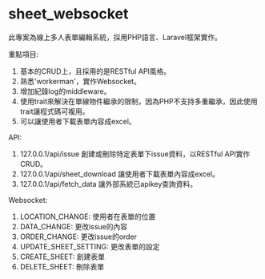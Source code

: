 # sheet_websocket

此專案為線上多人表單編輯系統，採用PHP語言、Laravel框架實作。

重點項目:
1. 基本的CRUD上，且採用的是RESTful API風格。
2. 熟悉'workerman'，實作Websocket。
3. 增加紀錄log的middleware。
4. 使用trait來解決在單線物件繼承的限制，因為PHP不支持多重繼承，因此使用trait讓程式碼可複用。
5. 可以讓使用者下載表單內容成excel。

API:
1. 127.0.0.1/api/issue
  創建或刪除特定表單下issue資料，以RESTful API實作CRUD。
2. 127.0.0.1/api/sheet_download
  讓使用者下載表單內容成excel。
3. 127.0.0.1/api/fetch_data
  讓外部系統已apikey查詢資料。

Websocket:
1. LOCATION_CHANGE: 使用者在表單的位置
2. DATA_CHANGE: 更改issue的內容
3. ORDER_CHANGE: 更改issue的order
4. UPDATE_SHEET_SETTING: 更改表單的設定
5. CREATE_SHEET: 創建表單
6. DELETE_SHEET: 刪除表單
